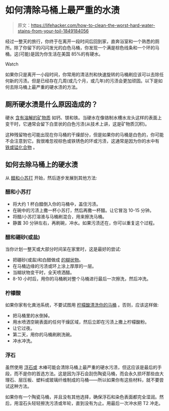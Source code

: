 # 如何清除马桶上最严重的水渍

> 原文：<https://lifehacker.com/how-to-clean-the-worst-hard-water-stains-from-your-toil-1849184056>

经过一整天的旅行，你终于在离开一段时间后回到家，直奔浴室和一个熟悉的厕所。除了你留下的闪闪发光的白色马桶，你发现一个满是棕色线条和一个环的马桶。这(可能)是因为你生活在美国 85%的有硬水。

Watch

如果你只是离开一小段时间，你常用的清洁剂和快速旋转的马桶刷应该可以去除任何新的污渍。但是已经存在几周(或几个月，或几年)的污渍会更加顽固。以下是如何去除马桶上最严重的硬水渍的方法。

## 厕所硬水渍是什么原因造成的？

硬水 [含有溶解的矿物质](https://lifehacker.com/the-difference-between-hard-water-and-soft-water-and-w-1848122651) 如钙、镁和铁。当硬水在像铬制水槽水龙头这样的表面上变干时，它通常会留下白垩状的白色污渍(从技术上讲，这是矿物质沉积)。

这种残留物也可能出现在你马桶的干燥部分，但是如果你的马桶是白色的，你可能不会注意到它。我很难忽视棕色或铁锈色的环或污渍，这通常是因为你的水中有 [铁或锰化合物](https://www.hunker.com/12000425/how-to-get-brown-rings-stains-out-of-a-toilet-bowl) 。

## 如何去除马桶上的硬水渍

从 [醋和小苏打](https://www.goodhousekeeping.com/home/cleaning/a34905420/how-to-remove-hard-water-stains/) 开始，然后逐步发展到其他方法:

### 醋和小苏打

*   将大约 1 杯白醋倒入你的马桶中，盖住污渍。
*   在碗中的污渍上撒一杯小苏打，然后再撒一杯醋。让它冒泡 10-15 分钟。
*   将醋/小苏打溶液与马桶刷混合，用来擦洗马桶。
*   静置 30 分钟左右，再刷碗，冲水。如果污渍还在，你可以重复这个过程。

### 醋和硼砂(或盐)

当你计划一整天或大部分时间呆在家里时，这是最好的尝试:

*   把硼砂(或盐)和白醋做成 [的糊状物](https://www.hunker.com/12000425/how-to-get-brown-rings-stains-out-of-a-toilet-bowl)。
*   在马桶边缘的污渍或环上涂上厚厚的一层。
*   当糊状物变干时，全天喷洒醋。
*   8-10 小时后，用你的马桶刷对整个马桶进行最后一次擦洗，然后冲洗。

### 柠檬酸

如果你家有化粪池系统，不要试图用 [柠檬酸清洗你的马桶](https://www.howtocleanstuff.net/how-to-remove-rust-stains-from-the-commode/) 。否则，应该这样做:

*   把马桶里的水倒掉。
*   用水喷洒空碗表面的任何干燥区域，然后立即在污渍上撒上柠檬酸粉。
*   让它过夜。
*   第二天，用你的马桶刷刷洗碗。
*   冲水冲洗。

### 浮石

虽然使用 [浮石或](https://www.hunker.com/13420891/how-to-clean-a-toilet-with-pumice-stone) 木棒可能会清除马桶上最严重的硬水污渍，但这应该是最后的手段，而不是你的首选方法。这是因为浮石会刮伤陶瓷马桶，而会永久损坏那些由大理石、层压板、塑料或玻璃纤维制成的马桶——所以如果你有这些材料，就不要尝试这种方法。

如果你有一个陶瓷马桶，并且没有其他选择，确保浮石和染色表面都完全湿润。然后，用湿石头轻轻擦洗污渍或年轮，直到没有为止。用最后一次冲水把 T2 冲走。